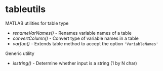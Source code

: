 # tableutils
MATLAB utilities for table type

* *renameVarNames()* - Renames variable names of a table
* *convertColumn()* - Convert type of variable names in a table
* *varfun()* - Extends table method to accept the option `'VariableNames'`

Generic utility
* *isstring()* - Determine whether input is a string (1 by N char)
